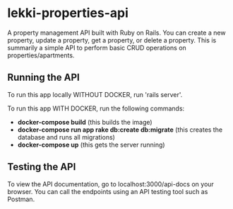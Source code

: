 # lekki-properties-api
A property management API built with Ruby on Rails. You can create a new property, update a property, get a property, or delete a property. This is summarily a simple API to perform basic CRUD operations on properties/apartments.

## Running the API
To run this app locally WITHOUT DOCKER, run 'rails server'.

To run this app WITH DOCKER, run the following commands:
* **docker-compose build** (this builds the image)
* **docker-compose run app rake db:create db:migrate** (this creates the database and runs all migrations)
* **docker-compose up** (this gets the server running)

## Testing the API
To view the API documentation, go to localhost:3000/api-docs on your browser. You can call the endpoints using an API testing tool such as Postman.
